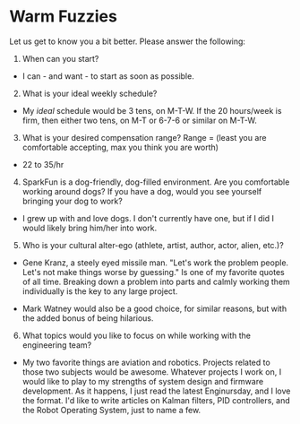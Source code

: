 Warm Fuzzies
=============

Let us get to know you a bit better. Please answer the following:

1. When can you start?
* I can - and want - to start as soon as possible.

2. What is your ideal weekly schedule?
* My  *ideal* schedule would be 3 tens, on M-T-W. If the 20 hours/week is firm, then either two tens, on M-T or 6-7-6 or similar on M-T-W.

3. What is your desired compensation range? Range = (least you are comfortable accepting, max you think you are worth)
* 22 to 35/hr

4. SparkFun is a dog-friendly, dog-filled environment. Are you comfortable working around dogs? If you have a dog, would you see yourself bringing your dog to work?
* I grew up with and love dogs. I don't currently have one, but if I did I would likely bring him/her into work.

5. Who is your cultural alter-ego (athlete, artist, author, actor, alien, etc.)?
* Gene Kranz, a steely eyed missile man. "Let's work the problem people. Let's not make things worse by guessing." Is one of my favorite quotes of all time. Breaking down a problem into parts and calmly working them individually is the key to any large project.

* Mark Watney would also be a good choice, for similar reasons, but with the added bonus of being hilarious.

6. What topics would you like to focus on while working with the engineering team?
* My two favorite things are aviation and robotics. Projects related to those two subjects would be awesome. Whatever projects I work on, I would like to play to my strengths of system design and firmware development. As it happens, I just read the latest Enginursday, and I love the format. I'd like to write articles on Kalman filters, PID controllers, and the Robot Operating System, just to name a few.

